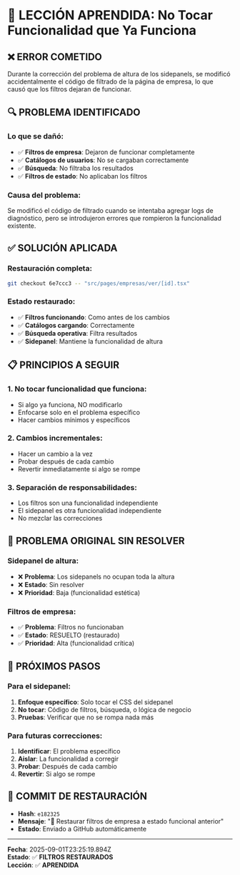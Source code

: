 # 🎯 LECCIÓN APRENDIDA: No Tocar Funcionalidad que Ya Funciona

## ❌ **ERROR COMETIDO**

Durante la corrección del problema de altura de los sidepanels, se modificó accidentalmente el código de filtrado de la página de empresa, lo que causó que los filtros dejaran de funcionar.

## 🔍 **PROBLEMA IDENTIFICADO**

### **Lo que se dañó**:
- ✅ **Filtros de empresa**: Dejaron de funcionar completamente
- ✅ **Catálogos de usuarios**: No se cargaban correctamente
- ✅ **Búsqueda**: No filtraba los resultados
- ✅ **Filtros de estado**: No aplicaban los filtros

### **Causa del problema**:
Se modificó el código de filtrado cuando se intentaba agregar logs de diagnóstico, pero se introdujeron errores que rompieron la funcionalidad existente.

## ✅ **SOLUCIÓN APLICADA**

### **Restauración completa**:
```bash
git checkout 6e7ccc3 -- "src/pages/empresas/ver/[id].tsx"
```

### **Estado restaurado**:
- ✅ **Filtros funcionando**: Como antes de los cambios
- ✅ **Catálogos cargando**: Correctamente
- ✅ **Búsqueda operativa**: Filtra resultados
- ✅ **Sidepanel**: Mantiene la funcionalidad de altura

## 📋 **PRINCIPIOS A SEGUIR**

### **1. No tocar funcionalidad que funciona**:
- Si algo ya funciona, NO modificarlo
- Enfocarse solo en el problema específico
- Hacer cambios mínimos y específicos

### **2. Cambios incrementales**:
- Hacer un cambio a la vez
- Probar después de cada cambio
- Revertir inmediatamente si algo se rompe

### **3. Separación de responsabilidades**:
- Los filtros son una funcionalidad independiente
- El sidepanel es otra funcionalidad independiente
- No mezclar las correcciones

## 🎯 **PROBLEMA ORIGINAL SIN RESOLVER**

### **Sidepanel de altura**:
- ❌ **Problema**: Los sidepanels no ocupan toda la altura
- ❌ **Estado**: Sin resolver
- ❌ **Prioridad**: Baja (funcionalidad estética)

### **Filtros de empresa**:
- ✅ **Problema**: Filtros no funcionaban
- ✅ **Estado**: RESUELTO (restaurado)
- ✅ **Prioridad**: Alta (funcionalidad crítica)

## 🚀 **PRÓXIMOS PASOS**

### **Para el sidepanel**:
1. **Enfoque específico**: Solo tocar el CSS del sidepanel
2. **No tocar**: Código de filtros, búsqueda, o lógica de negocio
3. **Pruebas**: Verificar que no se rompa nada más

### **Para futuras correcciones**:
1. **Identificar**: El problema específico
2. **Aislar**: La funcionalidad a corregir
3. **Probar**: Después de cada cambio
4. **Revertir**: Si algo se rompe

## 📝 **COMMIT DE RESTAURACIÓN**

- **Hash**: `e182325`
- **Mensaje**: "🔧 Restaurar filtros de empresa a estado funcional anterior"
- **Estado**: Enviado a GitHub automáticamente

---

**Fecha**: 2025-09-01T23:25:19.894Z  
**Estado**: ✅ **FILTROS RESTAURADOS**  
**Lección**: ✅ **APRENDIDA**

